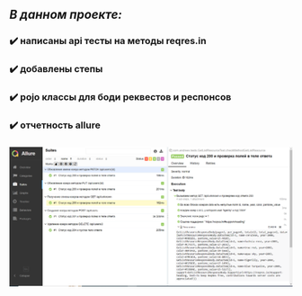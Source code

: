 ## ***В данном проекте:***
### :heavy_check_mark: написаны api тесты на методы reqres.in
### :heavy_check_mark: добавлены степы
### :heavy_check_mark: pojo классы для боди реквестов и респонсов
### :heavy_check_mark: отчетность allure
###
![allure-report](src/test/resources/img/allure.png)